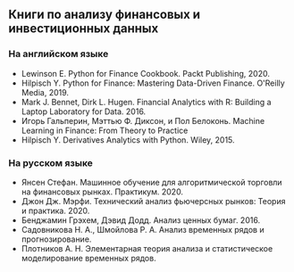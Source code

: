 ## Книги по анализу финансовых и инвестиционных данных
### На английском языке 
- Lewinson E. Python for Finance Cookbook. Packt Publishing, 2020.
- Hilpisch Y. Python for Finance: Mastering Data-Driven Finance. O'Reilly Media, 2019. 
- Mark J. Bennet, Dirk L. Hugen. Financial Analytics with R: Building a Laptop Laboratory for Data. 2016.
-  Игорь Гальперин, Мэттью Ф. Диксон, и Пол Белоконь. Machine Learning in Finance: From Theory to Practice
- Hilpisch Y. Derivatives Analytics with Python. Wiley, 2015.

### На русском языке
- Янсен Стефан. Машинное обучение для алгоритмической торговли на финансовых рынках. Практикум. 2020.
- Джон Дж. Мэрфи. Технический анализ фьючерсных рынков: Теория и практика. 2020.
- Бенджамин Грэхем, Дэвид Додд. Анализ ценных бумаг. 2016. 
- Садовникова Н. А., Шмойлова Р. А. Анализ временных рядов и прогнозирование.
- Плотников А. Н. Элементарная теория анализа и статистическое моделирование временных рядов.
